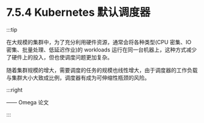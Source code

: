 # 7.5.4 Kubernetes 默认调度器

:::tip

在大规模的集群中，为了充分利用硬件资源，通常会将各种类型(CPU 密集、IO 密集、批量处理、低延迟作业)的 workloads 运行在同一台机器上，这种方式减少了硬件上的投入，但也使调度问题更加复杂。

随着集群规模的增大，需要调度的任务的规模也线性增大，由于调度器的工作负载与集群大小大致成比例，调度器有成为可伸缩性瓶颈的风险。

:::right

—— Omega 论文

:::